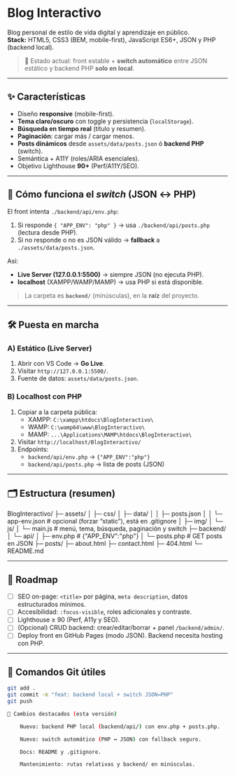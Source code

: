 # Blog Interactivo

Blog personal de estilo de vida digital y aprendizaje en público.  
**Stack:** HTML5, CSS3 (BEM, mobile-first), JavaScript ES6+, JSON y PHP (backend local).

> 🔄 Estado actual: front estable + **switch automático** entre JSON estático y backend PHP **solo en local**.

---

## ✨ Características

- Diseño **responsive** (mobile-first).
- **Tema claro/oscuro** con toggle y persistencia (`localStorage`).
- **Búsqueda en tiempo real** (título y resumen).
- **Paginación**: cargar más / cargar menos.
- **Posts dinámicos** desde `assets/data/posts.json` ó **backend PHP** (switch).
- Semántica + A11Y (roles/ARIA esenciales).
- Objetivo Lighthouse **90+** (Perf/A11Y/SEO).

---

## 🧠 Cómo funciona el *switch* (JSON ↔ PHP)

El front intenta `./backend/api/env.php`:

1. Si responde `{ "APP_ENV": "php" }` → usa `./backend/api/posts.php` (lectura desde PHP).
2. Si no responde o no es JSON válido → **fallback** a `./assets/data/posts.json`.

Así:
- **Live Server (127.0.0.1:5500)** → siempre JSON (no ejecuta PHP).
- **localhost** (XAMPP/WAMP/MAMP) → usa PHP si está disponible.

> La carpeta es **`backend/`** (minúsculas), en la **raíz** del proyecto.

---

## 🛠️ Puesta en marcha

### A) Estático (Live Server)
1. Abrir con VS Code → **Go Live**.
2. Visitar `http://127.0.0.1:5500/`.
3. Fuente de datos: `assets/data/posts.json`.

### B) Localhost con PHP
1. Copiar a la carpeta pública:
   - XAMPP: `C:\xampp\htdocs\BlogInteractivo\`
   - WAMP: `C:\wamp64\www\BlogInteractivo\`
   - MAMP: `...\Applications\MAMP\htdocs\BlogInteractivo\`
2. Visitar `http://localhost/BlogInteractivo/`
3. Endpoints:
   - `backend/api/env.php` → `{"APP_ENV":"php"}`
   - `backend/api/posts.php` → lista de posts (JSON)

---

## 🗂️ Estructura (resumen)

BlogInteractivo/
├─ assets/
│ ├─ css/
│ ├─ data/
│ │ ├─ posts.json
│ │ └─ app-env.json # opcional (forzar “static”), está en .gitignore
│ ├─ img/
│ └─ js/
│ └─ main.js # menú, tema, búsqueda, paginación y switch
├─ backend/
│ └─ api/
│ ├─ env.php # {"APP_ENV":"php"}
│ └─ posts.php # GET posts en JSON
├─ posts/
├─ about.html
├─ contact.html
├─ 404.html
└─ README.md


---

## 🚀 Roadmap

- [ ] SEO on-page: `<title>` por página, `meta description`, datos estructurados mínimos.
- [ ] Accesibilidad: `:focus-visible`, roles adicionales y contraste.
- [ ] Lighthouse ≥ 90 (Perf, A11y y SEO).
- [ ] (Opcional) CRUD backend: crear/editar/borrar + panel `/backend/admin/`.
- [ ] Deploy front en GitHub Pages (modo JSON). Backend necesita hosting con PHP.

---

## 🧪 Comandos Git útiles

```bash
git add .
git commit -m "feat: backend local + switch JSON↔PHP"
git push

📝 Cambios destacados (esta versión)

    Nuevo: backend PHP local (backend/api/) con env.php + posts.php.

    Nuevo: switch automático (PHP ↔ JSON) con fallback seguro.

    Docs: README y .gitignore.

    Mantenimiento: rutas relativas y backend/ en minúsculas.